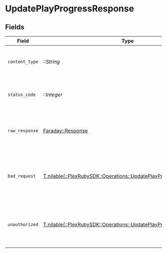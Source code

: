 # UpdatePlayProgressResponse


## Fields

| Field                                                                                                                             | Type                                                                                                                              | Required                                                                                                                          | Description                                                                                                                       |
| --------------------------------------------------------------------------------------------------------------------------------- | --------------------------------------------------------------------------------------------------------------------------------- | --------------------------------------------------------------------------------------------------------------------------------- | --------------------------------------------------------------------------------------------------------------------------------- |
| `content_type`                                                                                                                    | *::String*                                                                                                                        | :heavy_check_mark:                                                                                                                | HTTP response content type for this operation                                                                                     |
| `status_code`                                                                                                                     | *::Integer*                                                                                                                       | :heavy_check_mark:                                                                                                                | HTTP response status code for this operation                                                                                      |
| `raw_response`                                                                                                                    | [Faraday::Response](https://www.rubydoc.info/gems/faraday/Faraday/Response)                                                       | :heavy_check_mark:                                                                                                                | Raw HTTP response; suitable for custom response parsing                                                                           |
| `bad_request`                                                                                                                     | [T.nilable(::PlexRubySDK::Operations::UpdatePlayProgressBadRequest)](../../models/operations/updateplayprogressbadrequest.md)     | :heavy_minus_sign:                                                                                                                | Bad Request - A parameter was not specified, or was specified incorrectly.                                                        |
| `unauthorized`                                                                                                                    | [T.nilable(::PlexRubySDK::Operations::UpdatePlayProgressUnauthorized)](../../models/operations/updateplayprogressunauthorized.md) | :heavy_minus_sign:                                                                                                                | Unauthorized - Returned if the X-Plex-Token is missing from the header or query.                                                  |